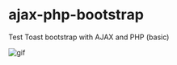 # ajax-php-bootstrap
Test Toast bootstrap with AJAX and PHP (basic)

![gif](https://i.imgur.com/WokuHfG.gif)
